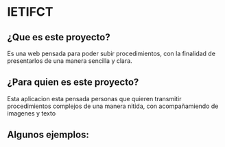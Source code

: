 # IETIFCT

## ¿Que es este proyecto?

Es una web pensada para poder subir procedimientos, con la finalidad de presentarlos de una manera sencilla y clara.

## ¿Para quien es este proyecto?

Esta aplicacion esta pensada personas que quieren transmitir procedimientos complejos de una manera nitida, con acompañamiendo de imagenes y texto

## Algunos ejemplos:


